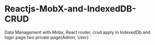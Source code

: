 # Reactjs-MobX-and-IndexedDB-CRUD
Data Management with Mobx, React router, crud apply in IndexedDb and login page two private page(Admin, User)
